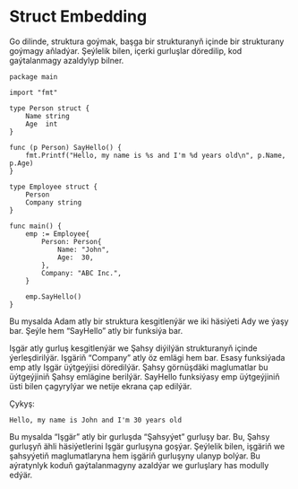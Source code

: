 # Struct Embedding

Go dilinde, struktura goýmak, başga bir strukturanyň içinde bir strukturany goýmagy aňladýar. Şeýlelik bilen, içerki gurluşlar döredilip, kod gaýtalanmagy azaldylyp bilner.

```golang
package main

import "fmt"

type Person struct {
	Name string
	Age  int
}

func (p Person) SayHello() {
	fmt.Printf("Hello, my name is %s and I'm %d years old\n", p.Name, p.Age)
}

type Employee struct {
	Person
	Company string
}

func main() {
	emp := Employee{
		Person: Person{
			Name: "John",
			Age:  30,
		},
		Company: "ABC Inc.",
	}

	emp.SayHello()
}
```

Bu mysalda Adam atly bir struktura kesgitlenýär we iki häsiýeti Ady we ýaşy bar. Şeýle hem “SayHello” atly bir funksiýa bar.

Işgär atly gurluş kesgitlenýär we Şahsy diýilýän strukturanyň içinde ýerleşdirilýär. Işgäriň “Company” atly öz emlägi hem bar.
Esasy funksiýada emp atly Işgär üýtgeýjisi döredilýär. Şahsy görnüşdäki maglumatlar bu üýtgeýjiniň Şahsy emlägine berilýär. SayHello funksiýasy emp üýtgeýjiniň üsti bilen çagyrylýar we netije ekrana çap edilýär.

Çykyş:

```
Hello, my name is John and I'm 30 years old
```

Bu mysalda “Işgär” atly bir gurluşda “Şahsyýet” gurluşy bar. Bu, Şahsy gurluşyň ähli häsiýetlerini Işgär gurluşyna goşýar. Şeýlelik bilen, işgäriň we şahsyýetiň maglumatlaryna hem işgäriň gurluşyny ulanyp bolýar. Bu aýratynlyk koduň gaýtalanmagyny azaldýar we gurluşlary has modully edýär.